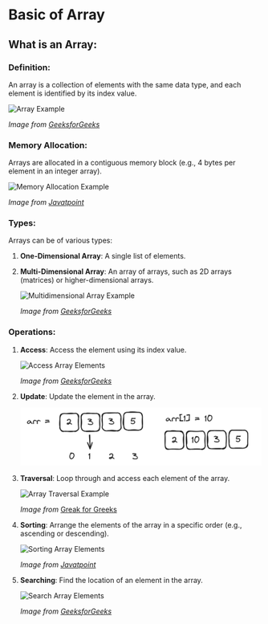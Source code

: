 # Basic of Array 

## What is an Array:

### Definition:
An array is a collection of elements with the same data type, and each element is identified by its index value.

![Array Example](https://media.geeksforgeeks.org/wp-content/uploads/20240111105218/array.png)

*Image from [GeeksforGeeks](https://media.geeksforgeeks.org/wp-content/uploads/20240111105218/array.png)*

### Memory Allocation: 
Arrays are allocated in a contiguous memory block (e.g., 4 bytes per element in an integer array).

![Memory Allocation Example](https://static.javatpoint.com/ds/images/ds-array2.png)

*Image from [Javatpoint](https://static.javatpoint.com/ds/images/ds-array2.png)*

### Types: 
Arrays can be of various types:

1. **One-Dimensional Array**: A single list of elements.
    
2. **Multi-Dimensional Array**: An array of arrays, such as 2D arrays (matrices) or higher-dimensional arrays.

    ![Multidimensional Array Example](https://media.geeksforgeeks.org/wp-content/uploads/20220617153858/MultidimensionalArray.jpg)

    *Image from [GeeksforGeeks](https://media.geeksforgeeks.org/wp-content/uploads/20220617153858/MultidimensionalArray.jpg)*

### Operations:

1. **Access**: Access the element using its index value.

    ![Access Array Elements](https://media.geeksforgeeks.org/wp-content/uploads/20230302092738/access-array-elements.png)

    *Image from [GeeksforGeeks](https://media.geeksforgeeks.org/wp-content/uploads/20230302092738/access-array-elements.png)*

2. **Update**: Update the element in the array.

    ![Update Array Element](/Day1-5/images/update.png)

3. **Traversal**: Loop through and access each element of the array.

    ![Array Traversal Example](https://encrypted-tbn0.gstatic.com/images?q=tbn:ANd9GcQ91APg0km_n0LV1l-9gBaasvHL3cf8l2wVJ7WDmcHduY4LywuwaY7603IFLWO5IUcQqUw&usqp=CAU)
    
    *Image from* [Greak for Greeks](https://encrypted-tbn0.gstatic.com/images?q=tbn:ANd9GcQ91APg0km_n0LV1l-9gBaasvHL3cf8l2wVJ7WDmcHduY4LywuwaY7603IFLWO5IUcQqUw&usqp=CAU)
    
4. **Sorting**: Arrange the elements of the array in a specific order (e.g., ascending or descending).

    ![Sorting Array Elements](https://static.javatpoint.com/programs/images/java-program-to-sort-the-elements-of-an-array-in-ascending-order.png)

    *Image from [Javatpoint](https://static.javatpoint.com/programs/images/java-program-to-sort-the-elements-of-an-array-in-ascending-order.png)*

5. **Searching**: Find the location of an element in the array.

    ![Search Array Elements](https://media.geeksforgeeks.org/wp-content/cdn-uploads/Search-Operation-in-Unsorted-Array.png)
    
    *Image from [GeeksforGeeks](https://media.geeksforgeeks.org/wp-content/cdn-uploads/Search-Operation-in-Unsorted-Array.png)*

